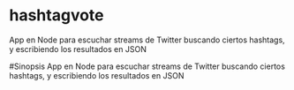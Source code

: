 # hashtagvote
App en Node para escuchar streams de Twitter buscando ciertos hashtags, y escribiendo los resultados en JSON

#Sinopsis
App en Node para escuchar streams de Twitter buscando ciertos hashtags, y escribiendo los resultados en JSON
